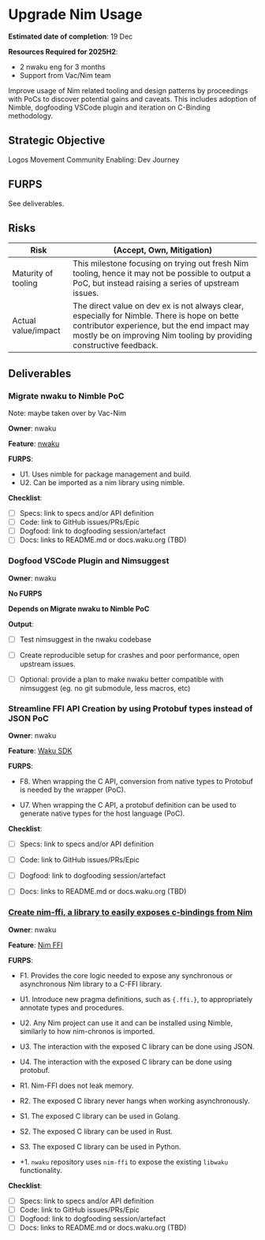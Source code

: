 # Upgrade Nim Usage

**Estimated date of completion**: 19 Dec

**Resources Required for 2025H2**:
- 2 nwaku eng for 3 months
- Support from Vac/Nim team

Improve usage of Nim related tooling and design patterns by proceedings with PoCs to discover potential gains and caveats.
This includes adoption of Nimble, dogfooding VSCode plugin and iteration on C-Binding methodology.

## Strategic Objective

Logos Movement Community Enabling: Dev Journey

## FURPS

See deliverables.

## Risks

| Risk                | (Accept, Own, Mitigation)                                                                                                                                                                                           |
|---------------------|---------------------------------------------------------------------------------------------------------------------------------------------------------------------------------------------------------------------|
| Maturity of tooling | This milestone focusing on trying out fresh Nim tooling, hence it may not be possible to output a PoC, but instead raising a series of upstream issues.                                                             |
| Actual value/impact | The direct value on dev ex is not always clear, especially for Nimble. There is hope on bette contributor experience, but the end impact may mostly be on improving Nim tooling by providing constructive feedback. |

## Deliverables

### Migrate nwaku to Nimble PoC

Note: maybe taken over by Vac-Nim

**Owner**: nwaku

**Feature**: [nwaku](/FURPS/application/nwaku.md)

**FURPS**:
- U1. Uses nimble for package management and build.
- U2. Can be imported as a nim library using nimble.

**Checklist**:
- [ ] Specs: link to specs and/or API definition
- [ ] Code: link to GitHub issues/PRs/Epic
- [ ] Dogfood: link to dogfooding session/artefact
- [ ] Docs: links to README.md or docs.waku.org (TBD)

### Dogfood VSCode Plugin and Nimsuggest

**Owner**: nwaku

**No FURPS**

**Depends on Migrate nwaku to Nimble PoC** 

**Output**:
- [ ] Test nimsuggest in the nwaku codebase
- [ ] Create reproducible setup for crashes and poor performance, open upstream issues.
- [ ] Optional: provide a plan to make nwaku better compatible with nimsuggest (eg. no git submodule, less macros, etc)


### Streamline FFI API Creation by using Protobuf types instead of JSON PoC

**Owner**: nwaku

**Feature**: [Waku SDK](/FURPS/core/waku_sdk.md)

**FURPS**:
- F8. When wrapping the C API, conversion from native types to Protobuf is needed by the wrapper (PoC).

- U7. When wrapping the C API, a protobuf definition can be used to generate native types for the host language (PoC).

**Checklist**:
- [ ] Specs: link to specs and/or API definition
- [ ] Code: link to GitHub issues/PRs/Epic
- [ ] Dogfood: link to dogfooding session/artefact
- [ ] Docs: links to README.md or docs.waku.org (TBD)


### [Create nim-ffi, a library to easily exposes c-bindings from Nim](https://github.com/waku-org/pm/issues/332)

**Owner**: nwaku

**Feature**: [Nim FFI](/FURPS/application/nim_ffi.md)

**FURPS**:

- F1. Provides the core logic needed to expose any synchronous or asynchronous Nim library to a C-FFI library.

- U1. Introduce new pragma definitions, such as `{.ffi.}`, to appropriately annotate types and procedures.
- U2. Any Nim project can use it and can be installed using Nimble,
   similarly to how nim-chronos is imported.
- U3. The interaction with the exposed C library can be done using JSON.
- U4. The interaction with the exposed C library can be done using protobuf.

- R1. Nim-FFI does not leak memory.
- R2. The exposed C library never hangs when working asynchronously.

- S1. The exposed C library can be used in Golang.
- S2. The exposed C library can be used in Rust.
- S3. The exposed C library can be used in Python.

- +1. `nwaku` repository uses `nim-ffi` to expose the existing `libwaku` functionality.

**Checklist**:
- [ ] Specs: link to specs and/or API definition
- [ ] Code: link to GitHub issues/PRs/Epic
- [ ] Dogfood: link to dogfooding session/artefact
- [ ] Docs: links to README.md or docs.waku.org (TBD)